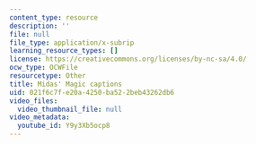 ```yaml
---
content_type: resource
description: ''
file: null
file_type: application/x-subrip
learning_resource_types: []
license: https://creativecommons.org/licenses/by-nc-sa/4.0/
ocw_type: OCWFile
resourcetype: Other
title: Midas' Magic captions
uid: 021f6c7f-e20a-4250-ba52-2beb43262db6
video_files:
  video_thumbnail_file: null
video_metadata:
  youtube_id: Y9y3Xb5ocp8
---
```

